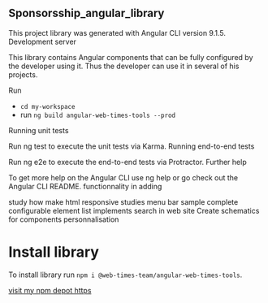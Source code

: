 ## Sponsorsship_angular_library

This project library was generated with Angular CLI version 9.1.5.
Development server

This library contains Angular components that can be fully configured by the developer using it. Thus the developer can use it in several of his projects. 

Run  
- `cd my-workspace`
- run `ng build angular-web-times-tools --prod`

Running unit tests

Run ng test to execute the unit tests via Karma.
Running end-to-end tests

Run ng e2e to execute the end-to-end tests via Protractor.
Further help

To get more help on the Angular CLI use ng help or go check out the Angular CLI README.
functionnality in adding

study how make html responsive studies menu bar sample complete configurable element list implements search in web site Create schematics for components personnalisation

# Install library
To install library run `npm i @web-times-team/angular-web-times-tools`.

[visit my npm depot https](https://www.npmjs.com/~faizou)
